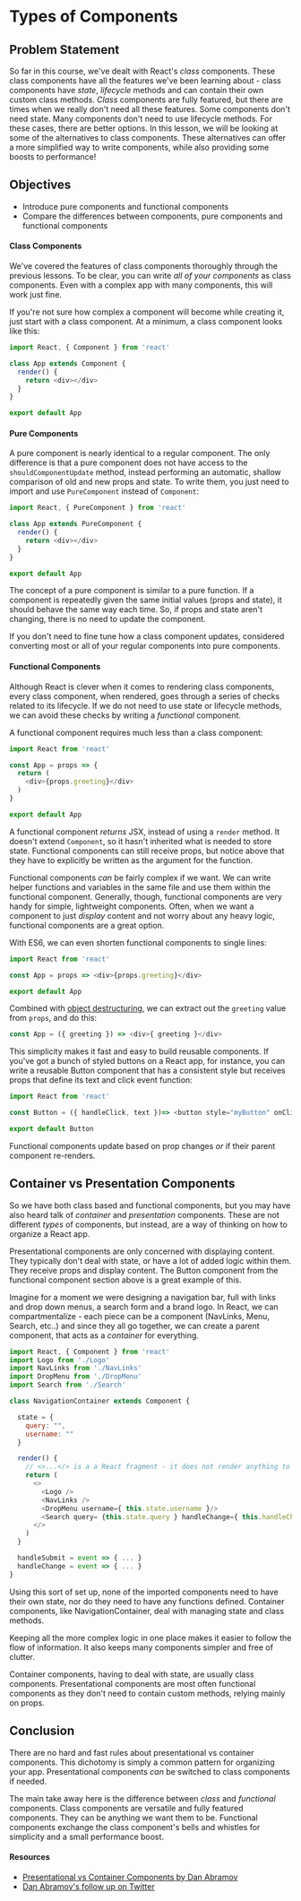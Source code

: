 # Types of Components

## Problem Statement

So far in this course, we've dealt with React's _class_ components. These class
components have all the features we've been learning about - class components
have _state_, _lifecycle_ methods and can contain their own custom class
methods. _Class_ components are fully featured, but there are times when we
really don't need all these features. Some components don't need state. Many
components don't need to use lifecycle methods. For these cases, there are
better options. In this lesson, we will be looking at some of the alternatives
to class components. These alternatives can offer a more simplified way to write
components, while also providing some boosts to performance!

## Objectives

- Introduce pure components and functional components
- Compare the differences between components, pure components and functional
components

#### Class Components

We've covered the features of class components thoroughly through the previous
lessons. To be clear, you can write _all of your components_ as class
components. Even with a complex app with many components, this will work just
fine.

If you're not sure how complex a component will become while creating it, just
start with a class component. At a minimum, a class component looks like this:

```js
import React, { Component } from 'react'

class App extends Component {
  render() {
    return <div></div>
  }
}

export default App
```

#### Pure Components

A pure component is nearly identical to a regular component. The only difference
is that a pure component does not have access to the  `shouldComponentUpdate`
method, instead performing an automatic, shallow comparison of old and new props
and state. To write them, you just need to import and use `PureComponent`
instead of `Component`:

```js
import React, { PureComponent } from 'react'

class App extends PureComponent {
  render() {
    return <div></div>
  }
}

export default App
```

The concept of a pure component is similar to a pure function. If a component is
repeatedly given the same initial values (props and state), it should behave the
same way each time. So, if props and state aren't changing, there is no need to
update the component.

If you don't need to fine tune how a class component updates, considered
converting most or all of your regular components into pure components.

#### Functional Components

Although React is clever when it comes to rendering class components, every
class component, when rendered, goes through a series of checks related to its
lifecycle. If we do not need to use state or lifecycle methods, we can avoid
these checks by writing a _functional_ component.

A functional component requires much less than a class component:

```js
import React from 'react'

const App = props => {
  return (
    <div>{props.greeting}</div>
  )
}

export default App
```

A functional component _returns_ JSX, instead of using a `render` method. It
doesn't extend `Component`, so it hasn't inherited what is needed to store
state. Functional components can still receive props, but notice above that they
have to explicitly be written as the argument for the function.

Functional components _can_ be fairly complex if we want. We can write helper
functions and variables in the same file and use them within the functional
component. Generally, though, functional components are very handy for simple,
lightweight components. Often, when we want a component to just _display_
content and not worry about any heavy logic, functional components are a great
option.

With ES6, we can even shorten functional components to single lines:

```js
import React from 'react'

const App = props => <div>{props.greeting}</div>

export default App
```

Combined with [object destructuring][destruct], we can extract out the
`greeting` value from `props`, and do this:

```js
const App = ({ greeting }) => <div>{ greeting }</div>
```

This simplicity makes it fast and easy to build reusable components. If you've
got a bunch of styled buttons on a React app, for instance, you can write a
reusable Button component that has a consistent style but receives props that
define its text and click event function:

```js
import React from 'react'

const Button = ({ handleClick, text })=> <button style="myButton" onClick={ handleClick }>{ text }</button>

export default Button
```

Functional components update based on prop changes _or_ if their parent component
re-renders.

## Container vs Presentation Components

So we have both class based and functional components, but you may have also
heard talk of _container_ and _presentation_ components. These are not different
_types_ of components, but instead, are a way of thinking on how to organize a
React app.

Presentational components are only concerned with displaying content.
They typically don't deal with state, or have a lot of added logic within them.
They receive props and display content. The Button component from the functional
component section above is a great example of this.

Imagine for a moment we were designing a navigation bar, full with links and
drop down menus, a search form and a brand logo. In React, we can
compartmentalize - each piece can be a component (NavLinks, Menu, Search, etc..)
and since they all go together, we can create a parent component, that acts as a
_container_ for everything.

```js
import React, { Component } from 'react'
import Logo from './Logo'
import NavLinks from './NavLinks'
import DropMenu from './DropMenu'
import Search from './Search'

class NavigationContainer extends Component {

  state = {
    query: "",
    username: ""
  }

  render() {
    // <>...</> is a a React fragment - it does not render anything to the DOM, but can wrap multiple JSX elements
    return (
      <>
        <Logo />
        <NavLinks />
        <DropMenu username={ this.state.username }/>
        <Search query= {this.state.query } handleChange={ this.handleChange } handleSubmit={ this.handleSubmit }/>
      </>
    )
  }

  handleSubmit = event => { ... }
  handleChange = event => { ... }
}
```

Using this sort of set up, none of the imported components need to have their
own state, nor do they need to have any functions defined. Container components,
like NavigationContainer, deal with managing state and class methods.

Keeping all the more complex logic in one place makes it easier to follow the
flow of information. It also keeps many components simpler and free of clutter.

Container components, having to deal with state, are usually class components.
Presentational components are most often functional components as they don't need to
contain custom methods, relying mainly on props.

## Conclusion

There are no hard and fast rules about presentational vs container components.
This dichotomy is simply a common pattern for organizing your app.
Presentational components _can_ be switched to class components if needed.

The main take away here is the difference between _class_ and _functional_
components. Class components are versatile and fully featured components. They
can be anything we want them to be. Functional components exchange the class
component's bells and whistles for simplicity and a small performance boost.

#### Resources

- [Presentational vs Container Components by Dan Abramov][pvc]
- [Dan Abramov's follow up on Twitter][tweet]



[destruct]: https://developer.mozilla.org/en-US/docs/Web/JavaScript/Reference/Operators/Destructuring_assignment
[pvc]: https://medium.com/@dan_abramov/smart-and-dumb-components-7ca2f9a7c7d0
[tweet]: https://twitter.com/dan_abramov/status/802569801906475008?lang=en
